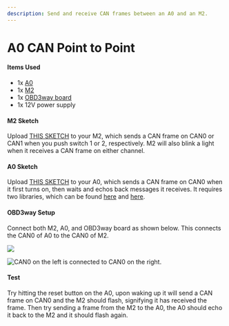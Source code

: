 ```yaml
---
description: Send and receive CAN frames between an A0 and an M2.
---
```


# A0 CAN Point to Point

#### Items Used

* 1x [A0](https://www.macchina.cc/catalog/a0-boards/a0-under-dash)
* 1x [M2](https://www.macchina.cc/catalog/m2-boards/m2-under-dash)
* 1x [OBD3way board](https://www.macchina.cc/catalog/tools/obd3way)
* 1x 12V power supply

#### M2 Sketch

Upload [THIS SKETCH](https://gist.github.com/kenny-macchina/690d95b6c260b15f794510dccb4950c8) to your M2, which sends a CAN frame on CAN0 or CAN1 when you push switch 1 or 2, respectively. M2 will also blink a light when it receives a CAN frame on either channel.

#### A0 Sketch

Upload [THIS SKETCH](https://gist.github.com/kenny-macchina/5a39add47c97a8fcd16d0d45d8794679) to your A0, which sends a CAN frame on CAN0 when it first turns on, then waits and echos back messages it receives. It requires two libraries, which can be found [here](https://github.com/collin80/esp32\_can) and [here](https://github.com/collin80/can\_common).

#### OBD3way Setup

Connect both M2, A0, and OBD3way board as shown below. This connects the CAN0 of A0 to the CAN0 of M2.

![](../../.gitbook/assets/IMG\_7198.JPG)

![CAN0 on the left is connected to CAN0 on the right.](../../.gitbook/assets/IMG\_7201.JPG)

#### Test

Try hitting the reset button on the A0, upon waking up it will send a CAN frame on CAN0 and the M2 should flash, signifying it has received the frame. Then try sending a frame from the M2 to the A0, the A0 should echo it back to the M2 and it should flash again.
